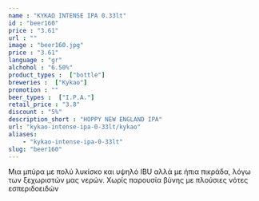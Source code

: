 ```yaml
---
name : "ΚΥΚΑΩ INTENSE IPA 0.33lt"
id : "beer160"
price : "3.61"
url : ""
image : "beer160.jpg"
price : "3.61"
language : "gr"
alchohol : "6.50%"
product_types :  ["bottle"]
breweries :  ["Kykao"]
promotion : ""
beer_types :  ["I.P.A."]
retail_price : "3.8"
discount : "5%"
description_short : "HOPPY NEW ENGLAND IPA"
url: "kykao-intense-ipa-0-33lt/kykao"
aliases: 
    - "kykao-intense-ipa-0-33lt"
slug: "beer160"
---
```


Μια μπύρα με πολύ λυκίσκο και υψηλό IBU αλλά με ήπια πικράδα, λόγω των ξεχωριστών μας νερών. Χωρίς παρουσία βύνης με πλούσιες νότες εσπεριδοειδών